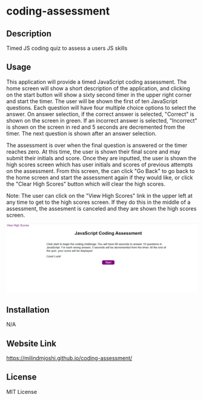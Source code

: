 # coding-assessment

## Description
Timed JS coding quiz to assess a users JS skills

## Usage
This application will provide a timed JavaScript coding assessment. The home screen will show a short description of the application, and clicking on the start button will show a sixty second timer in the upper right corner and start the timer.  The user will be shown the first of ten JavaScript questions. Each question will  have four multiple choice options to select the answer. On answer selection, if the correct answer is selected, "Correct" is shown on the screen in green. If an incorrect answer is selected, "Incorrect" is shown on the screen in red and 5 seconds are decremented from the timer. The next question is shown after an answer selection. 

The assessment is over when the final question is answered or the timer reaches zero. At this time, the
user is shown their final score and may submit their initials and score. Once they are inputted, the user is shown the high scores screen which has user initials and scores of previous attempts on the assessment. From this screen, the can click "Go Back" to go back to the home screen and start the assessment again if they would like, or click the "Clear High Scores" button which will clear the high scores. 

Note: The user can click on the "View High Scores" link in the upper left at any time to get to the high
scores screen. If they do this in the middle of a assessment, the assesment is canceled and they are shown the high scores screen. 

![Screenshot](./assets/images/04-demo.png)

## Installation
N/A

## Website Link
https://milindmjoshi.github.io/coding-assessment/

## License
MIT License
